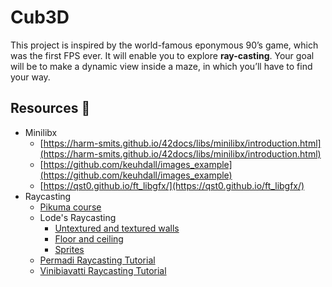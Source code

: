 # Cub3D

This project is inspired by the world-famous eponymous 90’s game, which was the first FPS ever. It will enable you to explore **ray-casting**. Your goal will be to make a dynamic view inside a maze, in which you’ll have to find your way.

## **Resources 📝**

- Minilibx
    - [https://harm-smits.github.io/42docs/libs/minilibx/introduction.html](https://harm-smits.github.io/42docs/libs/minilibx/introduction.html)
    - [https://github.com/keuhdall/images_example](https://github.com/keuhdall/images_example)
    - [https://qst0.github.io/ft_libgfx/](https://qst0.github.io/ft_libgfx/)
- Raycasting
    - [Pikuma course](https://courses.pikuma.com/courses/take/raycasting-c/texts/7757400-welcome)
    - Lode's Raycasting
        - [Untextured and textured walls](https://lodev.org/cgtutor/raycasting.html)
        - [Floor and ceiling](https://lodev.org/cgtutor/raycasting2.html)
        - [Sprites](https://lodev.org/cgtutor/raycasting3.html)
    - [Permadi Raycasting Tutorial](https://permadi.com/1996/05/ray-casting-tutorial-table-of-contents/)
    - [Vinibiavatti Raycasting Tutorial](https://github.com/vinibiavatti1/RayCastingTutorial)